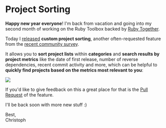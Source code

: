 # Project Sorting

**Happy new year everyone**! I'm back from vacation and going into my second month of working on the Ruby Toolbox backed by [Ruby Together](https://rubytogether.org).

Today I [released][PR] **custom project sorting**, another often-requested feature from the [recent community survey](/blog/2018-12-04/survey-results).

It allows you to **sort project lists** within **categories** and **search results by project metrics** like the date of first release, number of reverse dependencies, recent commit activity and more, which can be helpful to **quickly find projects based on the metrics most relevant to you**:

<a href="https://github.com/rubytoolbox/rubytoolbox/pull/360"><img src="https://user-images.githubusercontent.com/13972/50854775-4e32ac80-1386-11e9-905b-15ed8e2c4ea9.gif"></a>

If you'd like to give feedback on this a great place for that is the [Pull Request][PR] of the feature.

I'll be back soon with more new stuff :)

Best,<br/>Christoph

[PR]: https://github.com/rubytoolbox/rubytoolbox/pull/360
